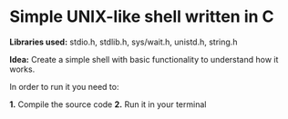 # Simple UNIX-like shell written in C
**Libraries used:** stdio.h, stdlib.h, sys/wait.h, unistd.h, string.h

**Idea:** Create a simple shell with basic functionality to understand how it works.

In order to run it you need to:

**1.** Compile the source code
**2.** Run it in your terminal
